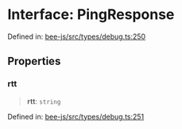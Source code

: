 # Interface: PingResponse

Defined in: [bee-js/src/types/debug.ts:250](https://github.com/ethersphere/bee-js/blob/3abbe2b1b264d6b586511a56e93badb2236bd09d/src/types/debug.ts#L250)

## Properties

### rtt

> **rtt**: `string`

Defined in: [bee-js/src/types/debug.ts:251](https://github.com/ethersphere/bee-js/blob/3abbe2b1b264d6b586511a56e93badb2236bd09d/src/types/debug.ts#L251)
